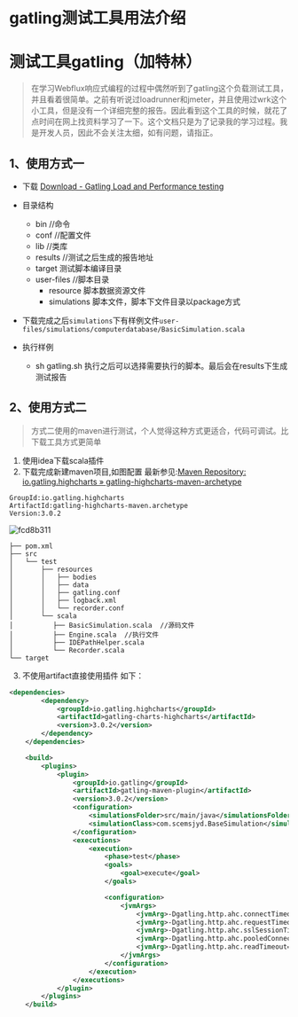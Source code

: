 # gatling测试工具用法介绍


# 测试工具gatling（加特林）
> 在学习Webflux响应式编程的过程中偶然听到了gatling这个负载测试工具，并且看着很简单。之前有听说过loadrunner和jmeter，并且使用过wrk这个小工具，但是没有一个详细完整的报告。因此看到这个工具的时候，就花了点时间在网上找资料学习了一下。这个文档只是为了记录我的学习过程。我是开发人员，因此不会关注太细，如有问题，请指正。

## 1、使用方式一
- 下载
[Download - Gatling Load and Performance testing](https://gatling.io/download/)
- 目录结构
  + bin  //命令
  + conf //配置文件
  + lib  //类库
  + results //测试之后生成的报告地址
  + target 测试脚本编译目录
  + user-files //脚本目录
    - resource  脚本数据资源文件
    - simulations 脚本文件，脚本下文件目录以package方式

- 下载完成之后`simulations`下有样例文件`user-files/simulations/computerdatabase/BasicSimulation.scala`

- 执行样例
  - sh gatling.sh
  执行之后可以选择需要执行的脚本。最后会在results下生成测试报告

## 2、使用方式二
> 方式二使用的maven进行测试，个人觉得这种方式更适合，代码可调试。比下载工具方式更简单

1. 使用idea下载scala插件
2. 下载完成新建maven项目,如图配置
最新参见:[Maven Repository: io.gatling.highcharts » gatling-highcharts-maven-archetype](https://mvnrepository.com/artifact/io.gatling.highcharts/gatling-highcharts-maven-archetype)
```
GroupId:io.gatling.highcharts
ArtifactId:gatling-highcharts-maven.archetype
Version:3.0.2
```
![fcd8b311](https://gitee.com/scemsjyd/static_pic/raw/master/uPic/2020-08-04/15:45:45/fcd8b311.png)

```
├── pom.xml
├── src
│   └── test
│       ├── resources
│       │   ├── bodies
│       │   ├── data
│       │   ├── gatling.conf
│       │   ├── logback.xml
│       │   └── recorder.conf
│       └── scala
│          ├── BasicSimulation.scala  //源码文件
│          ├── Engine.scala  //执行文件
│          ├── IDEPathHelper.scala
│          └── Recorder.scala
└── target
```
3. 不使用artifact直接使用插件
如下：
```xml
<dependencies>
        <dependency>
            <groupId>io.gatling.highcharts</groupId>
            <artifactId>gatling-charts-highcharts</artifactId>
            <version>3.0.2</version>
        </dependency>
    </dependencies>

    <build>
        <plugins>
            <plugin>
                <groupId>io.gatling</groupId>
                <artifactId>gatling-maven-plugin</artifactId>
                <version>3.0.2</version>
                <configuration>
                    <simulationsFolder>src/main/java</simulationsFolder>
                    <simulationClass>com.scemsjyd.BaseSimulation</simulationClass>
                </configuration>
                <executions>
                    <execution>
                        <phase>test</phase>
                        <goals>
                            <goal>execute</goal>
                        </goals>

                        <configuration>
                            <jvmArgs>
                                <jvmArg>-Dgatling.http.ahc.connectTimeout=6000000</jvmArg>
                                <jvmArg>-Dgatling.http.ahc.requestTimeout=6000000</jvmArg>
                                <jvmArg>-Dgatling.http.ahc.sslSessionTimeout=6000000</jvmArg>
                                <jvmArg>-Dgatling.http.ahc.pooledConnectionIdleTimeout=6000000</jvmArg>
                                <jvmArg>-Dgatling.http.ahc.readTimeout=6000000</jvmArg>
                            </jvmArgs>
                        </configuration>
                    </execution>
                </executions>
            </plugin>
        </plugins>
    </build>
```
